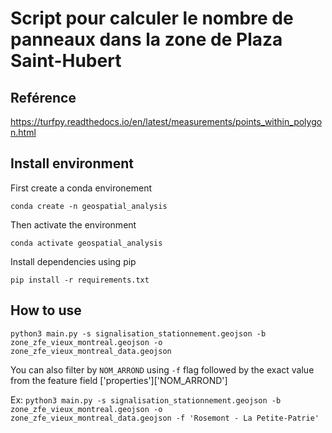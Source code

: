# Script pour calculer le nombre de panneaux dans la zone de Plaza Saint-Hubert

## Reférence
https://turfpy.readthedocs.io/en/latest/measurements/points_within_polygon.html


## Install environment

First create a conda environement

`conda create -n geospatial_analysis`

Then activate the environment

`conda activate geospatial_analysis`

Install dependencies using pip

`pip install -r requirements.txt`

## How to use

`python3 main.py -s signalisation_stationnement.geojson -b zone_zfe_vieux_montreal.geojson -o zone_zfe_vieux_montreal_data.geojson`

You can also filter by `NOM_ARROND` using `-f` flag followed by the exact value from the feature field ['properties']['NOM_ARROND']

Ex:
`python3 main.py -s signalisation_stationnement.geojson -b zone_zfe_vieux_montreal.geojson -o zone_zfe_vieux_montreal_data.geojson -f 'Rosemont - La Petite-Patrie'`